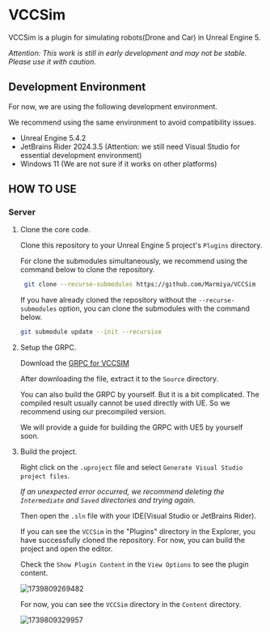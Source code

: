 # VCCSim

VCCSim is a plugin for simulating robots(Drone and Car) in Unreal Engine 5.

*Attention: This work is still in early development and may not be stable. Please use it with caution.*

## Development Environment

For now, we are using the following development environment.

We recommend using the same environment to avoid compatibility issues.

- Unreal Engine 5.4.2
- JetBrains Rider 2024.3.5 (Attention: we still need Visual Studio for essential development environment)
- Windows 11 (We are not sure if it works on other platforms)

## HOW TO USE

### Server

1. Clone the core code.

    Clone this repository to your Unreal Engine 5 project's `Plugins` directory.

   For clone the submodules simultaneously, we recommend using the command below to clone the repository.

   ```bash
    git clone --recurse-submodules https://github.com/Marmiya/VCCSim
    ```

    If you have already cloned the repository without the `--recurse-submodules` option, you can clone the submodules with the command below.

    ```bash
    git submodule update --init --recursive
    ```

2. Setup the GRPC.

    Download the [GRPC for VCCSIM](https://drive.google.com/file/d/11rhmTjRyMszTzqDrmTah0v8Zu6GyfrNo/view?usp=drive_link)

   After downloading the file, extract it to the `Source` directory.

   You can also build the GRPC by yourself. But it is a bit complicated. The compiled result usually cannot be used directly with UE. So we recommend using our precompiled version.

    We will provide a guide for building the GRPC with UE5 by yourself soon.

3. Build the project.

    Right click on the `.uproject` file and select `Generate Visual Studio project files`.

   *If an unexpected error occurred, we recommend deleting the `Intermediate` and `Saved` directories and trying again.*

    Then open the `.sln` file with your IDE(Visual Studio or JetBrains Rider).

    If you can see the `VCCSim` in the "Plugins" directory in the Explorer, you have successfully cloned the repository. For now, you can build the project and open the editor.

    Check the `Show Plugin Content` in the `View Options` to see the plugin content.

    ![1739809269482](image/README/1739809269482.png)

    For now, you can see the `VCCSim` directory in the `Content` directory.

    ![1739809329957](image/README/1739809329957.png)
